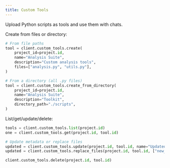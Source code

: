 ```yaml
---
title: Custom Tools
---
```


Upload Python scripts as tools and use them with chats.

Create from files or directory:
```python
# From file paths
tool = client.custom_tools.create(
    project_id=project.id,
    name="Analysis Suite",
    description="Custom analysis tools",
    files=["analysis.py", "utils.py"],
)

# From a directory (all .py files)
tool = client.custom_tools.create_from_directory(
    project_id=project.id,
    name="Analysis Suite",
    description="Toolkit",
    directory_path="./scripts",
)
```

List/get/update/delete:
```python
tools = client.custom_tools.list(project.id)
one = client.custom_tools.get(project.id, tool.id)

# Update metadata or replace files
updated = client.custom_tools.update(project.id, tool.id, name="Updated")
updated = client.custom_tools.replace_files(project.id, tool.id, ["new_main.py"]) 

client.custom_tools.delete(project.id, tool.id)
```


